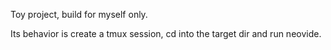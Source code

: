 Toy project, build for myself only.

Its behavior is create a tmux session, cd into the target dir and run neovide.


